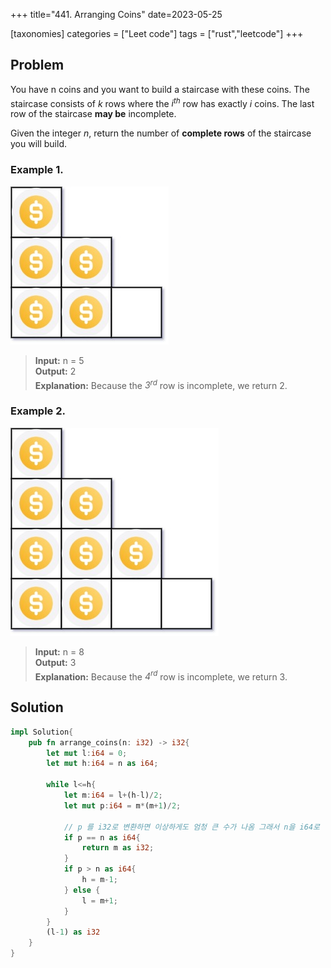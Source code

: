 +++
title="441. Arranging Coins"
date=2023-05-25

[taxonomies]
categories = ["Leet code"]
tags = ["rust","leetcode"]
+++

## Problem
You have n coins and you want to build a staircase with these coins. The staircase consists of *k* rows where the *i<sup>th<sup>* row has exactly *i* coins. The last row of the staircase **may be** incomplete.

Given the integer _n_, return the number of **complete rows** of the staircase you will build.

### Example 1.
![1](/images/leetcode/arrangecoins1-grid.jpg)
> **Input:** n = 5  
> **Output:** 2  
> **Explanation:** Because the *3<sup>rd<sup>* row is incomplete, we return 2. 


### Example 2.
![2](/images/leetcode/arrangecoins2-grid.jpg)
> **Input:** n = 8  
> **Output:** 3  
> **Explanation:** Because the *4<sup>rd<sup>* row is incomplete, we return 3. 

## Solution  
```rust
impl Solution{
    pub fn arrange_coins(n: i32) -> i32{
        let mut l:i64 = 0;
        let mut h:i64 = n as i64;

        while l<=h{
            let m:i64 = l+(h-l)/2;
            let mut p:i64 = m*(m+1)/2;

            // p 를 i32로 변환하면 이상하게도 엄청 큰 수가 나옴 그래서 n을 i64로
            if p == n as i64{
                return m as i32;
            }
            if p > n as i64{
                h = m-1;
            } else {
                l = m+1;
            }
        }
        (l-1) as i32
    }
}
```